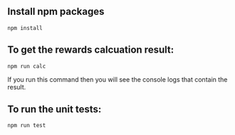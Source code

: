 ## Install npm packages

`npm install`

## To get the rewards calcuation result:

`npm run calc`

If you run this command then you will see the console logs that contain the result.

## To run the unit tests:

`npm run test`
